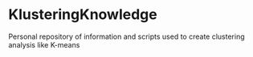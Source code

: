# KlusteringKnowledge
Personal repository of information and scripts used to create clustering analysis like K-means
